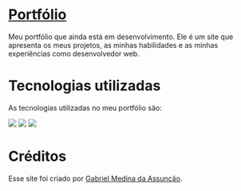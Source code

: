 <h1><a href="https://gabs4841.github.io/">Portfólio</a></h1>

Meu portfólio que ainda está em desenvolvimento. Ele é um site que apresenta os meus projetos, as minhas habilidades e as minhas experiências como desenvolvedor web.

# Tecnologias utilizadas

As tecnologias utilizadas no meu portfólio são:

<div style="display: inline_block">
<img src="https://img.shields.io/badge/html5-%23E34F26.svg?style=for-the-badge&logo=html5&logoColor=white" />
<img src="https://img.shields.io/badge/css3-%231572B6.svg?style=for-the-badge&logo=css3&logoColor=white" />
<img src="https://img.shields.io/badge/javascript-%23323330.svg?style=for-the-badge&logo=javascript&logoColor=%23F7DF1E" />
</div>

# Créditos
Esse site foi criado por [Gabriel Medina da Assunção](https://github.com/gabs4841).
